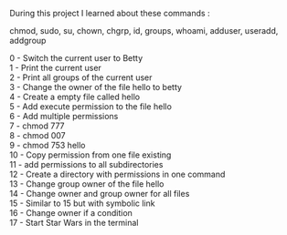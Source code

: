 During this project I learned about these commands :

chmod, sudo, su, chown, chgrp, id, groups, whoami, adduser, useradd, addgroup

0 - Switch the current user to Betty\
1 - Print the current user\
2 - Print all groups of the current user\
3 - Change the owner of the file hello to betty\
4 - Create a empty file called hello\
5 - Add execute permission to the file hello\
6 - Add multiple permissions\
7 - chmod 777\
8 - chmod 007\
9 - chmod 753 hello\
10 - Copy permission from one file existing\
11 - add permissions to all subdirectories\
12 - Create a directory with permissions in one command\
13 - Change group owner of the file hello\
14 - Change owner and group owner for all files\
15 - Similar to 15 but with symbolic link\
16 - Change owner if a condition\
17 - Start Star Wars in the terminal
